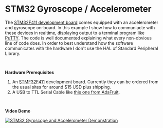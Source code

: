 STM32 Gyroscope / Accelerometer
===============================

The [STM32F411 development board](http://www.st.com/en/microcontrollers/stm32f411.html?querycriteria=productId=LN1877) comes equipped with an accelerometer and gyroscope on-board.  In this example I show how to communiacte with these devices in realtime, displaying output to a terminal program like [PuTTY](http://www.putty.org/).  The code is well documented explaining what every non-obvious line of code does.  In order to best understand how the software communicates with the hardware I don't use the HAL of Standard Peripheral Library.

 

**Hardware Prerequisites**

1.   An [STMF32F411](http://www.st.com/en/microcontrollers/stm32f411.html?querycriteria=productId=LN1877) development board.  Currently they can be ordered from the usual sites for around $15 USD plus shipping.
1.   A USB to TTL Serial Cable like [this one from AdaFruit](https://www.adafruit.com/product/954).

 

**Video Demo**

[![STM32 Gyroscope and Accelerometer Demonstration](https://img.youtube.com/vi/Xabx-2WM5HU/0.jpg)](https://www.youtube.com/watch?v=Xabx-2WM5HU)
